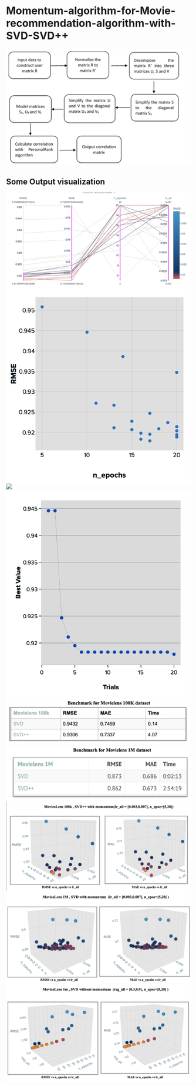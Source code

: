 # Momentum-algorithm-for-Movie-recommendation-algorithm-with-SVD-SVD++

![](/flowchart.png)

##


## Some Output visualization


![](Output/1.png)
![](Output/2.png)
![](Output3.png) 
![](Output/4.png)
![](Output/5.png)
![](Output/6.png)
![](Output/7.png)
![](Output/8.png)
![](Output/9.png)
